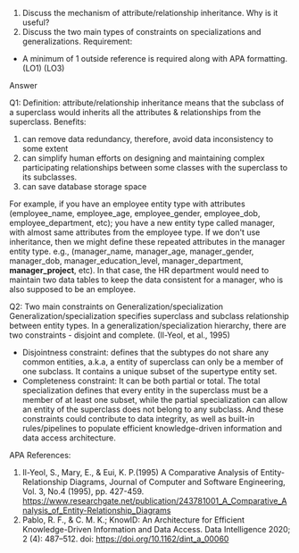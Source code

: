 1. Discuss the mechanism of attribute/relationship inheritance. Why is it useful? 
2. Discuss the two main types of constraints on specializations and generalizations. 
Requirement: 
* A minimum of 1 outside reference is required along with APA formatting. (LO1) (LO3)

Answer

Q1: Definition:
attribute/relationship inheritance means that the subclass of a superclass would inherits all the attributes & relationships from the superclass.
Benefits:
1. can remove data redundancy, therefore, avoid data inconsistency to some extent
2. can simplify human efforts on designing and maintaining complex participating relationships between some classes with the superclass to its subclasses.
3. can save database storage space

For example, if you have an employee entity type with attributes (employee_name, employee_age, employee_gender, employee_dob, employee_department, etc);
you have a new entity type called manager, with almost same attributes from the employee type. If we don't use inheritance, then we might define these repeated attributes in the manager entity type.
 e.g., (manager_name, manager_age, manager_gender, manager_dob, manager_education_level, manager_department, **manager_project**, etc). In that case, the HR department would need to
maintain two data tables to keep the data consistent for a manager, who is also supposed to be an employee.

Q2: Two main constraints on Generalization/specialization
Generalization/specialization specifies superclass and subclass relationship between entity types. In a generalization/specialization hierarchy, there are two constraints - disjoint and complete. (Il-Yeol, et al., 1995)
* Disjointness constraint: defines that the subtypes do not share any common entities, a.k.a, a entity of superclass can only be a member of one subclass. It contains a unique subset of the supertype entity set.
* Completeness constraint: It can be both partial or total. The total specialization defines that every entity in the superclass must be a member of at least one subset, while the partial specialization can allow an entity of the superclass does not belong to any subclass.
And these constraints could contribute to data integrity, as well as built-in rules/pipelines to populate efficient knowledge-driven information and data access architecture.

APA References:
1. Il-Yeol, S., Mary, E., & Eui, K. P.(1995) A Comparative Analysis of Entity-Relationship Diagrams, Journal of Computer and Software Engineering, Vol. 3, No.4 (1995), pp. 427-459. https://www.researchgate.net/publication/243781001_A_Comparative_Analysis_of_Entity-Relationship_Diagrams
2. Pablo, R. F., & C. M. K.; KnowID: An Architecture for Efficient Knowledge-Driven Information and Data Access. Data Intelligence 2020; 2 (4): 487–512. doi: https://doi.org/10.1162/dint_a_00060
